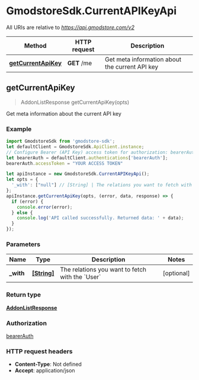 # GmodstoreSdk.CurrentAPIKeyApi

All URIs are relative to *https://api.gmodstore.com/v2*

Method | HTTP request | Description
------------- | ------------- | -------------
[**getCurrentApiKey**](CurrentAPIKeyApi.md#getCurrentApiKey) | **GET** /me | Get meta information about the current API key



## getCurrentApiKey

> AddonListResponse getCurrentApiKey(opts)

Get meta information about the current API key

### Example

```javascript
import GmodstoreSdk from 'gmodstore-sdk';
let defaultClient = GmodstoreSdk.ApiClient.instance;
// Configure Bearer (API Key) access token for authorization: bearerAuth
let bearerAuth = defaultClient.authentications['bearerAuth'];
bearerAuth.accessToken = "YOUR ACCESS TOKEN"

let apiInstance = new GmodstoreSdk.CurrentAPIKeyApi();
let opts = {
  '_with': ["null"] // [String] | The relations you want to fetch with the `User`
};
apiInstance.getCurrentApiKey(opts, (error, data, response) => {
  if (error) {
    console.error(error);
  } else {
    console.log('API called successfully. Returned data: ' + data);
  }
});
```

### Parameters


Name | Type | Description  | Notes
------------- | ------------- | ------------- | -------------
 **_with** | [**[String]**](String.md)| The relations you want to fetch with the &#x60;User&#x60; | [optional] 

### Return type

[**AddonListResponse**](AddonListResponse.md)

### Authorization

[bearerAuth](../README.md#bearerAuth)

### HTTP request headers

- **Content-Type**: Not defined
- **Accept**: application/json

